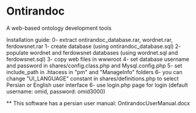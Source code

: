 # Ontirandoc
A web-based ontology development tools

Installation guide:
0- extract ontirandoc_database.rar, wordnet.rar, ferdowsnet.rar
1- create database (using ontirandoc_database.sql)
2- populate wordnet and ferdowsnet databases (using wordnet.sql and ferdowsnet.sql)
3- copy web files in wwwroot
4- set database username and password in shares/config.class.php and Mysql.config.php
5- set include_path in .htacess in "pm" and "ManageInfo" folders
6- you can change "UI_LANGUAGE" constant in shares/definitions.php to select Persian or English user interface 
6- use login.php page for login (default username: omid, password: omid3000)

** This software has a persian user manual: OntirandocUserManual.docx


